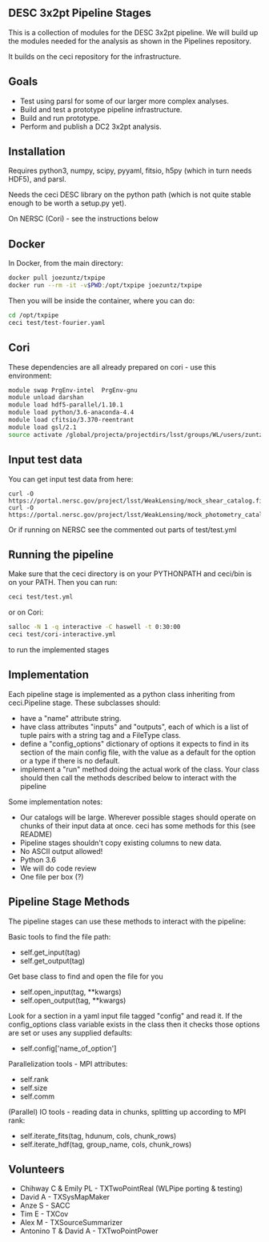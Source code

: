 DESC 3x2pt Pipeline Stages
--------------------------

This is a collection of modules for the DESC 3x2pt pipeline.
We will build up the modules needed for the analysis as shown in the Pipelines repository.

It builds on the ceci repository for the infrastructure.

Goals
-----

- Test using parsl for some of our larger more complex analyses.
- Build and test a prototype pipeline infrastructure.
- Build and run prototype.
- Perform and publish a DC2 3x2pt analysis.


Installation
------------

Requires python3, numpy, scipy, pyyaml, fitsio, h5py (which in turn needs HDF5), and parsl.

Needs the ceci DESC library on the python path (which is not quite stable enough to be worth a setup.py yet).

On NERSC (Cori) - see the instructions below

Docker
------

In Docker, from the main directory:

```bash
docker pull joezuntz/txpipe
docker run --rm -it -v$PWD:/opt/txpipe joezuntz/txpipe
```

Then you will be inside the container, where you can do:

```bash
cd /opt/txpipe
ceci test/test-fourier.yaml
```

Cori
----

These dependencies are all already prepared on cori - use this environment:

```bash
module swap PrgEnv-intel  PrgEnv-gnu
module unload darshan
module load hdf5-parallel/1.10.1
module load python/3.6-anaconda-4.4
module load cfitsio/3.370-reentrant
module load gsl/2.1
source activate /global/projecta/projectdirs/lsst/groups/WL/users/zuntz/env
```

Input test data
---------------

You can get input test data from here:
```
curl -O https://portal.nersc.gov/project/lsst/WeakLensing/mock_shear_catalog.fits
curl -O https://portal.nersc.gov/project/lsst/WeakLensing/mock_photometry_catalog.hdf
```

Or if running on NERSC see the commented out parts of test/test.yml

Running the pipeline
--------------------

Make sure that the ceci directory is on your PYTHONPATH and ceci/bin is on your PATH.
Then you can run:

```bash
ceci test/test.yml
```

or on Cori:
```bash
salloc -N 1 -q interactive -C haswell -t 0:30:00
ceci test/cori-interactive.yml
```

to run the implemented stages

Implementation
--------------

Each pipeline stage is implemented as a python class inheriting from ceci.Pipeline stage.  These subclasses should:

- have a "name" attribute string.
- have class attributes "inputs" and "outputs", each of which is a list of tuple pairs with a string tag and a FileType class.
- define a "config_options" dictionary of options it expects to find in its section of the main config file, with the value as a default for the option or a type if there is no default.
- implement a "run" method doing the actual work of the class.  Your class should then call the methods described below to interact with the pipeline


Some implementation notes:

- Our catalogs will be large. Wherever possible stages should operate on chunks of their input data at once. ceci has some methods for this (see README)
- Pipeline stages shouldn't copy existing columns to new data.
- No ASCII output allowed!
- Python 3.6
- We will do code review
- One file per box (?)

Pipeline Stage Methods
----------------------

The pipeline stages can use these methods to interact with the pipeline:

Basic tools to find the file path:

- self.get_input(tag)
- self.get_output(tag)

Get base class to find and open the file for you

- self.open_input(tag, **kwargs)
- self.open_output(tag, **kwargs)


Look for a section in a yaml input file tagged "config"
and read it.  If the config_options class variable exists in the class
then it checks those options are set or uses any supplied defaults:

- self.config['name_of_option']

Parallelization tools - MPI attributes:

- self.rank
- self.size
- self.comm

(Parallel) IO tools - reading data in chunks, splitting up 
according to MPI rank:

- self.iterate_fits(tag, hdunum, cols, chunk_rows)
- self.iterate_hdf(tag, group_name, cols, chunk_rows)








Volunteers
----------

- Chihway C & Emily PL - TXTwoPointReal (WLPipe porting & testing)
- David A - TXSysMapMaker
- Anze S - SACC
- Tim E - TXCov
- Alex M - TXSourceSummarizer
- Antonino T & David A - TXTwoPointPower
